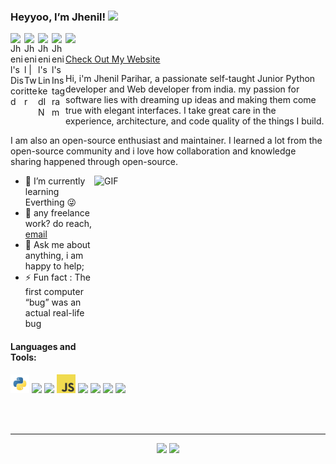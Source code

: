 ### Heyyoo, I’m Jhenil! <img src="https://media.giphy.com/media/hvRJCLFzcasrR4ia7z/giphy.gif" width="25px">

<a href="https://discord.gg/c5Nnz3hUDu">
  <img align="left" alt="Jhenil's Discord" width="22px" src="https://raw.githubusercontent.com/peterthehan/peterthehan/master/assets/discord.svg" />
</a>
<a href="https://twitter.com/JhenilParihar">
  <img align="left" alt="Jhenil | Twitter" width="22px" src="https://raw.githubusercontent.com/peterthehan/peterthehan/master/assets/twitter.svg" />
</a>
<a href="https://linkedin.com/in/jhenil-parihar-44051a216">
  <img align="left" alt="Jhenil's LinkedIN" width="22" src="https://raw.githubusercontent.com/peterthehan/peterthehan/master/assets/linkedin.svg" />
</a>
<a href="https://instagram.com/jhenil_parihar">
  <img align="left" alt="Jhenil's Instagram" width="22" src="https://user-images.githubusercontent.com/83356501/129452050-d0157287-2350-4999-95b9-ea9e8a27639b.png" />
</a>

<img src="https://profile-counter.glitch.me/jhenilparihar/count.svg" height=28 />


<a href="https://jhenilparihar.github.io/resume-website/">Check Out My Website</a>


Hi, i'm Jhenil Parihar, a passionate self-taught Junior Python developer and Web developer from india. my passion for software lies with dreaming up ideas and making them come true with elegant interfaces. I take great care in the experience, architecture, and code quality of the things I build.

I am also an open-source enthusiast and maintainer. I learned a lot from the open-source community and i love how collaboration and knowledge sharing happened through open-source.


  <img align="right" alt="GIF" src="https://user-images.githubusercontent.com/83356501/131203131-201654ed-3a37-412e-a6ee-9ea3ddc18b02.gif" width="370" height="270" />

- 🌱 I’m currently learning Everthing 😜
- 💼 any freelance work? do reach, [email](mailto:jhenilparihar@gmail.com)
- 💬 Ask me about anything, i am happy to help;
- ⚡ Fun fact : The first computer “bug” was an actual real-life bug 

<h4>Languages and Tools:</h4>


<code><img height="30" src="https://raw.githubusercontent.com/github/explore/80688e429a7d4ef2fca1e82350fe8e3517d3494d/topics/python/python.png"></code>
<code><img height="30" src="https://user-images.githubusercontent.com/83356501/129471430-84dafc4c-081c-4c6b-b71c-10c1eec7b8e0.png"></code>
<code><img height="30" src="https://user-images.githubusercontent.com/83356501/129471467-28ae9844-0ad9-40ca-a4fc-8adbc0799686.png"></code>
<code><img height="30" src="https://raw.githubusercontent.com/github/explore/80688e429a7d4ef2fca1e82350fe8e3517d3494d/topics/javascript/javascript.png"></code>
<code><img height="30" src="https://user-images.githubusercontent.com/83356501/129473157-6e987c64-ff08-429d-baa1-46cbf26caf95.png"></code>
<code><img height="30" src="https://user-images.githubusercontent.com/83356501/129472515-1dff23a2-06ba-40c9-a0fa-3e08d42a8f09.png"></code>
<code><img height="30" src="https://user-images.githubusercontent.com/83356501/129472755-f48047f1-7d3f-40a2-9db8-0472bd8d4ec5.png"></code>
<code><img height="30" src="https://user-images.githubusercontent.com/83356501/129473343-d1e34adb-a530-4e88-9076-e6c8ca9d5fae.png"></code>

<br>
<!-- If you like what i do, maybe consider buying me a coffee <br> 🥺👉👈
<br><br>
<a href="https://www.buymeacoffee.com/jhenilparihar" target="_blank"><img src="https://cdn.buymeacoffee.com/buttons/v2/default-red.png" alt="Buy Me A Coffee" width="150" ></a>
<br> -->
<br>

---

<p align="center">
  <img width="48%" src="https://github-readme-stats.vercel.app/api?username=jhenilparihar&show_icons=true&theme=tokyonight" />
  <img width="48%" src="https://github-readme-streak-stats.herokuapp.com/?user=jhenilparihar&theme=tokyonight" />
<!-- tokyonight -->
</p>
